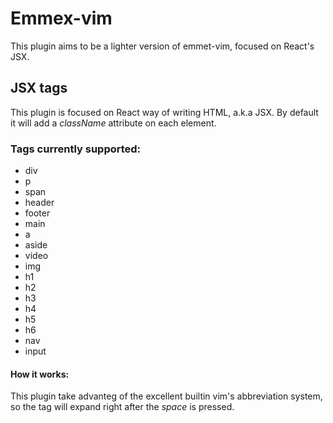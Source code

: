 # Emmex-vim

This plugin aims to be a lighter version of emmet-vim, focused on React's JSX.

## JSX tags

This plugin is focused on React way of writing HTML, a.k.a JSX. By default it will add a *className* attribute on each element.

### Tags currently supported:

  * div
  * p
  * span
  * header
  * footer
  * main
  * a
  * aside
  * video
  * img
  * h1
  * h2
  * h3
  * h4
  * h5
  * h6
  * nav
  * input

#### How it works:

This plugin take advanteg of the excellent builtin vim's abbreviation system, so the tag will expand right after the *space* is pressed.
